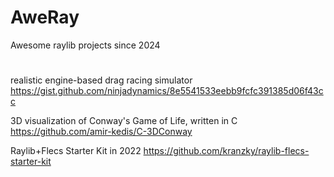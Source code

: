 # AweRay

Awesome raylib projects since 2024

#

realistic engine-based drag racing simulator https://gist.github.com/ninjadynamics/8e5541533eebb9fcfc391385d06f43cc

3D visualization of Conway's Game of Life, written in C https://github.com/amir-kedis/C-3DConway

Raylib+Flecs Starter Kit in 2022 https://github.com/kranzky/raylib-flecs-starter-kit
